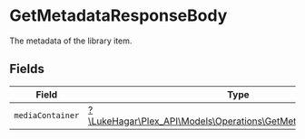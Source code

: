 # GetMetadataResponseBody

The metadata of the library item.


## Fields

| Field                                                                                                                    | Type                                                                                                                     | Required                                                                                                                 | Description                                                                                                              |
| ------------------------------------------------------------------------------------------------------------------------ | ------------------------------------------------------------------------------------------------------------------------ | ------------------------------------------------------------------------------------------------------------------------ | ------------------------------------------------------------------------------------------------------------------------ |
| `mediaContainer`                                                                                                         | [?\LukeHagar\Plex_API\Models\Operations\GetMetadataMediaContainer](../../Models/Operations/GetMetadataMediaContainer.md) | :heavy_minus_sign:                                                                                                       | N/A                                                                                                                      |